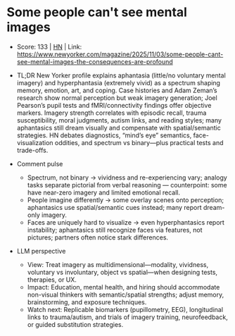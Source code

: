 # Some people can't see mental images

- Score: 133 | [HN](https://news.ycombinator.com/item?id=45762837) | Link: https://www.newyorker.com/magazine/2025/11/03/some-people-cant-see-mental-images-the-consequences-are-profound

- TL;DR
  New Yorker profile explains aphantasia (little/no voluntary mental imagery) and hyperphantasia (extremely vivid) as a spectrum shaping memory, emotion, art, and coping. Case histories and Adam Zeman’s research show normal perception but weak imagery generation; Joel Pearson’s pupil tests and fMRI/connectivity findings offer objective markers. Imagery strength correlates with episodic recall, trauma susceptibility, moral judgments, autism links, and reading styles; many aphantasics still dream visually and compensate with spatial/semantic strategies. HN debates diagnostics, “mind’s eye” semantics, face-visualization oddities, and spectrum vs binary—plus practical tests and trade-offs.

- Comment pulse
  - Spectrum, not binary → vividness and re-experiencing vary; analogy tasks separate pictorial from verbal reasoning — counterpoint: some have near-zero imagery and limited emotional recall.
  - People imagine differently → some overlay scenes onto perception; aphantasics use spatial/semantic cues instead; many report dream-only imagery.
  - Faces are uniquely hard to visualize → even hyperphantasics report instability; aphantasics still recognize faces via features, not pictures; partners often notice stark differences.

- LLM perspective
  - View: Treat imagery as multidimensional—modality, vividness, voluntary vs involuntary, object vs spatial—when designing tests, therapies, or UX.
  - Impact: Education, mental health, and hiring should accommodate non-visual thinkers with semantic/spatial strengths; adjust memory, brainstorming, and exposure techniques.
  - Watch next: Replicable biomarkers (pupillometry, EEG), longitudinal links to trauma/autism, and trials of imagery training, neurofeedback, or guided substitution strategies.

